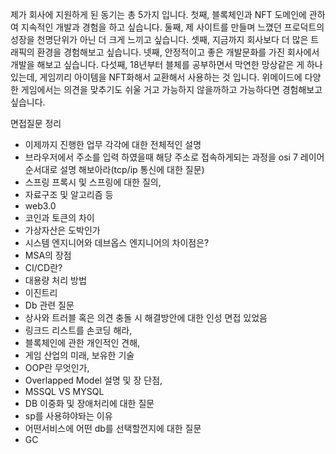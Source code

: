 제가 회사에 지원하게 된 동기는 총 5가지 입니다.
첫째, 블록체인과 NFT 도메인에 관하여 지속적인 개발과 경험을 하고 싶습니다.
둘째, 제 사이트를 만들며 느꼈던 프로덕트의 성장을 천명단위가 아닌 더 크게 느끼고 싶습니다.
셋째, 지금까지 회사보다 더 많은 트래픽의 환경을 경험해보고 싶습니다.
넷째, 안정적이고 좋은 개발문화를 가진 회사에서 개발을 해보고 싶습니다.
다섯째, 18년부터 블체를 공부하면서 막연한 망상같은 게 하나있는데,
게임끼리 아이템을 NFT화해서 교환해서 사용하는 것 입니다.
위메이드에 다양한 게임에서는 의견을 맞추기도 쉬울 거고 가능하지 않을까하고 가능하다면 경험해보고 싶습니다.

면접질문 정리 
- 이제까지 진행한 업무 각각에 대한 전체적인 설명
- 브라우저에서 주소를 입력 하였을때 해당 주소로 접속하게되는 과정을 osi 7 레이어 순서대로 설명 해보아라(tcp/ip 통신에 대한 질문)
- 스프링 프록시 및 스프링에 대한 질의, 
- 자료구조 및 알고리즘 등
- web3.0
- 코인과 토큰의 차이
- 가상자산은 도박인가
- 시스템 엔지니어와 데브옵스 엔지니어의 차이점은? 
- MSA의 장점
- CI/CD란?
- 대용량 처리 방법
- 이진트리
- Db 관련 질문
- 상사와 트러블 혹은 의견 충돌 시 해결방안에 대한 인성 면접 있었음
- 링크드 리스트를 손코딩 해라,
- 블록체인에 관한 개인적인 견해, 
- 게임 산업의 미래, 보유한 기술
- OOP란 무엇인가,
- Overlapped Model 설명 및 장 단점,
- MSSQL VS MYSQL
- DB 이중화 및 장애처리에 대한 질문
- sp를 사용햐야돠는 이유
- 어떤서비스에 어떤 db를 선택할껀지에 대한 질문
- GC